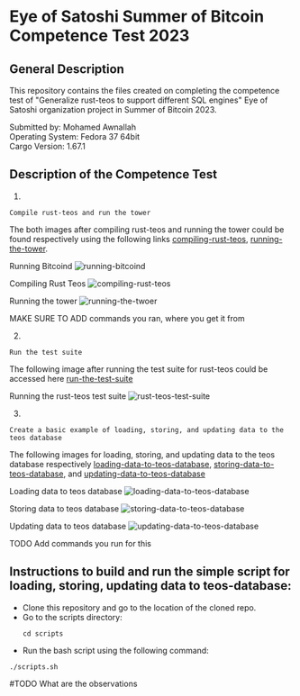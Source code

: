 # Eye of Satoshi Summer of Bitcoin Competence Test 2023

## General Description

This repository contains the files created on completing the competence test of "Generalize rust-teos to support different SQL engines" Eye of Satoshi organization project in Summer of Bitcoin 2023.

Submitted by: Mohamed Awnallah<br>
Operating System: Fedora 37 64bit <br>
Cargo Version: 1.67.1<br>

## Description of the Competence Test
1.
```
Compile rust-teos and run the tower
```
The both images after compiling rust-teos and running the tower could be found respectively using the following links [compiling-rust-teos](assets/compiling-rust-teos), [running-the-tower](assets/running-the-tower).

Running Bitcoind
![running-bitcoind](assets/running-bitcoind)

Compiling Rust Teos
![compiling-rust-teos](assets/compiling-rust-teos)

Running the tower
![running-the-twoer](assets/running-the-tower)

MAKE SURE TO ADD commands you ran, where you get it from

2.
```
Run the test suite
```
The following image after running the test suite for rust-teos could be accessed here [run-the-test-suite](assets/run-the-test-suite)

Running the rust-teos test suite
![rust-teos-test-suite](assets/run-the-test-suite)

3.
```
Create a basic example of loading, storing, and updating data to the teos database
```
The following images for loading, storing, and updating data to the teos database respectively [loading-data-to-teos-database](assets/loading-data-to-teos-database), [storing-data-to-teos-database](assets/storing-data-to-teos-database), and [updating-data-to-teos-database](assets/updatin-data-teos-database)

Loading data to teos database
![loading-data-to-teos-database](assets/loading-data-to-teos-database)

Storing data to teos database
![storing-data-to-teos-database](assets/storing-data-to-teos-database)

Updating data to teos database
![updating-data-to-teos-database](assets/updating-data-to-teos-database)

TODO Add commands you run for this

## Instructions to build and run the simple script for loading, storing, updating data to teos-database:
- Clone this repository and go to the location of the cloned repo.
- Go to the scripts directory:
  ```
  cd scripts
  ```
- Run the bash script using the following command:
```
./scripts.sh
```
#TODO What are the observations

